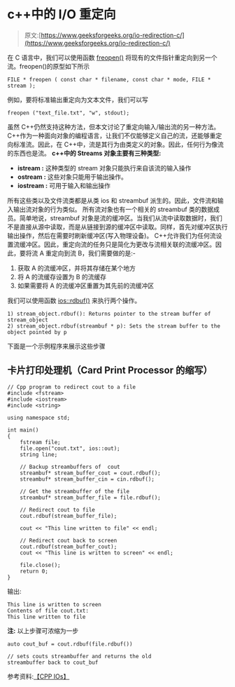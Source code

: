 # c++中的 I/O 重定向

> 原文:[https://www.geeksforgeeks.org/io-redirection-c/](https://www.geeksforgeeks.org/io-redirection-c/)

在 C 语言中，我们可以使用函数 [freopen()](http://www.cplusplus.com/reference/cstdio/freopen/) 将现有的文件指针重定向到另一个流。freopen()的原型如下所示

```
FILE * freopen ( const char * filename, const char * mode, FILE * stream );
```

例如，要将标准输出重定向为文本文件，我们可以写

```
freopen ("text_file.txt", "w", stdout);
```

虽然 C++仍然支持这种方法，但本文讨论了重定向输入/输出流的另一种方法。
C++作为一种面向对象的编程语言，让我们不仅能够定义自己的流，还能够重定向标准流。因此，在 C++中，流是其行为由类定义的对象。因此，任何行为像流的东西也是流。
**c++中的 Streams 对象主要有三种类型:**

*   **istream :** 这种类型的 stream 对象只能执行来自该流的输入操作
*   **ostream :** 这些对象只能用于输出操作。
*   **iostream :** 可用于输入和输出操作

所有这些类以及文件流类都是从类 ios 和 streambuf 派生的。因此，文件流和输入输出流对象的行为类似。
所有流对象也有一个相关的 streambuf 类的数据成员。简单地说，streambuf 对象是流的缓冲区。当我们从流中读取数据时，我们不是直接从源中读取，而是从链接到源的缓冲区中读取。同样，首先对缓冲区执行输出操作，然后在需要时刷新缓冲区(写入物理设备)。
C++允许我们为任何流设置流缓冲区。因此，重定向流的任务只是简化为更改与流相关联的流缓冲区。因此，要将流 A 重定向到流 B，我们需要做的是:-

1.  获取 A 的流缓冲区，并将其存储在某个地方
2.  将 A 的流缓存设置为 B 的流缓存
3.  如果需要将 A 的流缓冲区重置为其先前的流缓冲区

我们可以使用函数 [ios::rdbuf()](http://www.cplusplus.com/reference/ios/ios/rdbuf/) 来执行两个操作。

```
1) stream_object.rdbuf(): Returns pointer to the stream buffer of stream_object
2) stream_object.rdbuf(streambuf * p): Sets the stream buffer to the object pointed by p
```

下面是一个示例程序来展示这些步骤

## 卡片打印处理机（Card Print Processor 的缩写）

```
// Cpp program to redirect cout to a file
#include <fstream>
#include <iostream>
#include <string>

using namespace std;

int main()
{
    fstream file;
    file.open("cout.txt", ios::out);
    string line;

    // Backup streambuffers of  cout
    streambuf* stream_buffer_cout = cout.rdbuf();
    streambuf* stream_buffer_cin = cin.rdbuf();

    // Get the streambuffer of the file
    streambuf* stream_buffer_file = file.rdbuf();

    // Redirect cout to file
    cout.rdbuf(stream_buffer_file);

    cout << "This line written to file" << endl;

    // Redirect cout back to screen
    cout.rdbuf(stream_buffer_cout);
    cout << "This line is written to screen" << endl;

    file.close();
    return 0;
}
```

输出:

```
This line is written to screen
Contents of file cout.txt:
This line written to file
```

**注:**
以上步骤可浓缩为一步

```
auto cout_buf = cout.rdbuf(file.rdbuf())

// sets couts streambuffer and returns the old 
streambuffer back to cout_buf
```

参考资料:[【CPP IOs】](http://www.cplusplus.com/reference/ios/)
